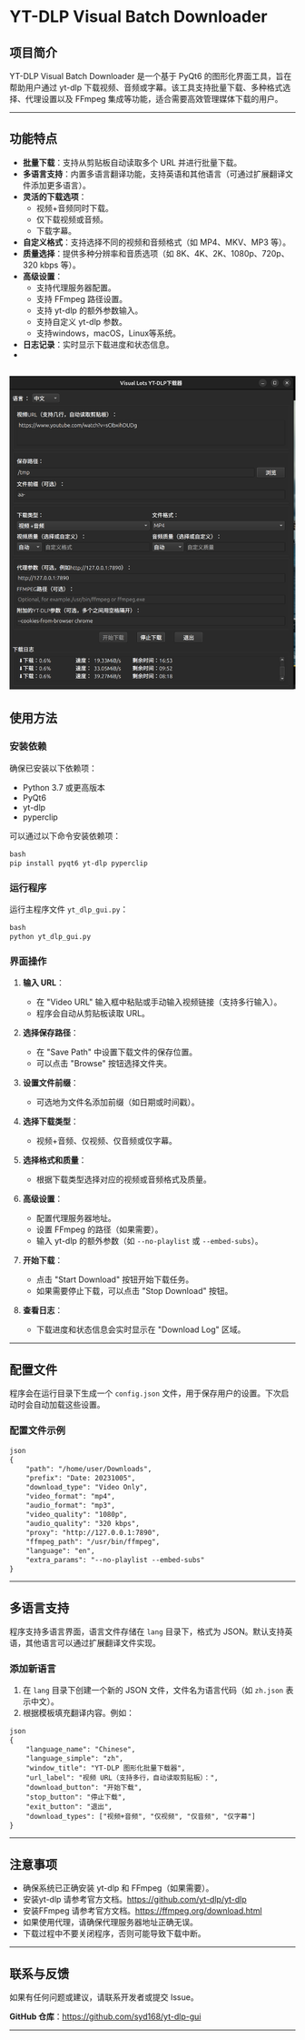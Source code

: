 # YT-DLP Visual Batch Downloader

## 项目简介

YT-DLP Visual Batch Downloader 是一个基于 PyQt6 的图形化界面工具，旨在帮助用户通过 yt-dlp 下载视频、音频或字幕。该工具支持批量下载、多种格式选择、代理设置以及 FFmpeg 集成等功能，适合需要高效管理媒体下载的用户。

---

## 功能特点

- **批量下载**：支持从剪贴板自动读取多个 URL 并进行批量下载。
- **多语言支持**：内置多语言翻译功能，支持英语和其他语言（可通过扩展翻译文件添加更多语言）。
- **灵活的下载选项**：
  - 视频+音频同时下载。
  - 仅下载视频或音频。
  - 下载字幕。
- **自定义格式**：支持选择不同的视频和音频格式（如 MP4、MKV、MP3 等）。
- **质量选择**：提供多种分辨率和音质选项（如 8K、4K、2K、1080p、720p、320 kbps 等）。
- **高级设置**：
  - 支持代理服务器配置。
  - 支持 FFmpeg 路径设置。
  - 支持 yt-dlp 的额外参数输入。
  - 支持自定义 yt-dlp 参数。
  - 支持windows，macOS，Linux等系统。
- **日志记录**：实时显示下载进度和状态信息。
- 
![屏幕截图](images/screen-cn.png)
---

## 使用方法

### 安装依赖

确保已安装以下依赖项：

- Python 3.7 或更高版本
- PyQt6
- yt-dlp
- pyperclip

可以通过以下命令安装依赖项：

```
bash
pip install pyqt6 yt-dlp pyperclip
```
### 运行程序

运行主程序文件 `yt_dlp_gui.py`：

```
bash
python yt_dlp_gui.py
```
### 界面操作

1. **输入 URL**：
   - 在 "Video URL" 输入框中粘贴或手动输入视频链接（支持多行输入）。
   - 程序会自动从剪贴板读取 URL。

2. **选择保存路径**：
   - 在 "Save Path" 中设置下载文件的保存位置。
   - 可以点击 "Browse" 按钮选择文件夹。

3. **设置文件前缀**：
   - 可选地为文件名添加前缀（如日期或时间戳）。

4. **选择下载类型**：
   - 视频+音频、仅视频、仅音频或仅字幕。

5. **选择格式和质量**：
   - 根据下载类型选择对应的视频或音频格式及质量。

6. **高级设置**：
   - 配置代理服务器地址。
   - 设置 FFmpeg 的路径（如果需要）。
   - 输入 yt-dlp 的额外参数（如 `--no-playlist` 或 `--embed-subs`）。

7. **开始下载**：
   - 点击 "Start Download" 按钮开始下载任务。
   - 如果需要停止下载，可以点击 "Stop Download" 按钮。

8. **查看日志**：
   - 下载进度和状态信息会实时显示在 "Download Log" 区域。

---

## 配置文件

程序会在运行目录下生成一个 `config.json` 文件，用于保存用户的设置。下次启动时会自动加载这些设置。

### 配置文件示例

```
json
{
    "path": "/home/user/Downloads",
    "prefix": "Date: 20231005",
    "download_type": "Video Only",
    "video_format": "mp4",
    "audio_format": "mp3",
    "video_quality": "1080p",
    "audio_quality": "320 kbps",
    "proxy": "http://127.0.0.1:7890",
    "ffmpeg_path": "/usr/bin/ffmpeg",
    "language": "en",
    "extra_params": "--no-playlist --embed-subs"
}
```
---

## 多语言支持

程序支持多语言界面，语言文件存储在 `lang` 目录下，格式为 JSON。默认支持英语，其他语言可以通过扩展翻译文件实现。

### 添加新语言

1. 在 `lang` 目录下创建一个新的 JSON 文件，文件名为语言代码（如 `zh.json` 表示中文）。
2. 根据模板填充翻译内容。例如：

```
json
{
    "language_name": "Chinese",
    "language_simple": "zh",
    "window_title": "YT-DLP 图形化批量下载器",
    "url_label": "视频 URL（支持多行，自动读取剪贴板）：",
    "download_button": "开始下载",
    "stop_button": "停止下载",
    "exit_button": "退出",
    "download_types": ["视频+音频", "仅视频", "仅音频", "仅字幕"]
}
```
---

## 注意事项

- 确保系统已正确安装 yt-dlp 和 FFmpeg（如果需要）。
- 安装yt-dlp 请参考官方文档。https://github.com/yt-dlp/yt-dlp
- 安装FFmpeg 请参考官方文档。https://ffmpeg.org/download.html
- 如果使用代理，请确保代理服务器地址正确无误。
- 下载过程中不要关闭程序，否则可能导致下载中断。

---

## 联系与反馈

如果有任何问题或建议，请联系开发者或提交 Issue。
 
**GitHub 仓库**：https://github.com/syd168/yt-dlp-gui

---

